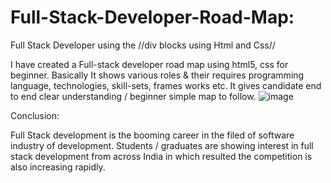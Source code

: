 # Full-Stack-Developer-Road-Map:
Full Stack Developer using the //div blocks using Html and Css//

I have created a Full-stack developer road map using html5, css for beginner. Basically It shows various roles & their requires programming language, technologies, skill-sets, frames works etc. It gives candidate end to end clear understanding / beginner simple map to follow.
![image](https://user-images.githubusercontent.com/126344231/228320281-007cb645-4d53-4ccd-b3ac-94b93f804fbc.png)

Conclusion:

Full Stack development is the booming career in the filed of software industry of development. Students / graduates are showing interest in full stack development from across India in which resulted the competition is also increasing rapidly.
